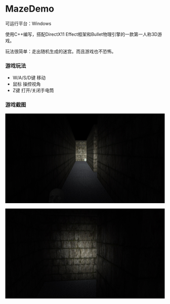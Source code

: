 # MazeDemo

可运行平台：Windows

使用C++编写，搭配DirectX11 Effect框架和Bullet物理引擎的一款第一人称3D游戏。

玩法很简单：走出随机生成的迷宫。而且游戏也不恐怖。

### 游戏玩法
- W/A/S/D键 移动
- 鼠标 操控视角
- Z键 打开/关闭手电筒


### 游戏截图

![](https://github.com/KillerAery/MazeDemo/blob/master/MarkDown_Image/%20(1).jpg)

![](https://github.com/KillerAery/MazeDemo/blob/master/MarkDown_Image/%20(2).jpg)
